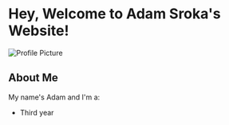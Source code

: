 # Hey, Welcome to Adam Sroka's Website!

![Profile Picture](https://adam-sroka.github.io/img/profile_pic.JPG)

## About Me

My name's Adam and I'm a:
- Third year